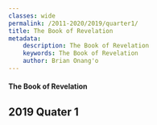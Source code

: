```yaml
---
classes: wide
permalink: /2011-2020/2019/quarter1/
title: The Book of Revelation
metadata:
    description: The Book of Revelation
    keywords: The Book of Revelation
    author: Brian Onang'o
---
```


#### The Book of Revelation

## 2019 Quater 1

